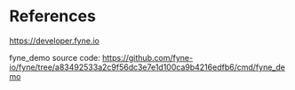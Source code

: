 # References

https://developer.fyne.io

fyne_demo source code:
https://github.com/fyne-io/fyne/tree/a83492533a2c9f56dc3e7e1d100ca9b4216edfb6/cmd/fyne_demo
